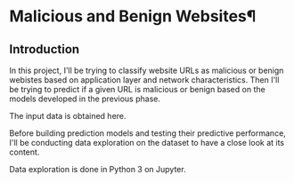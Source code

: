# Malicious and Benign Websites¶

## Introduction
In this project, I'll be trying to classify website URLs as malicious or benign webistes based on application layer and network characteristics. Then I'll be trying to predict if a given URL is malicious or benign based on the models developed in the previous phase.

The input data is obtained here.

Before building prediction models and testing their predictive performance, I'll be conducting data exploration on the dataset to have a close look at its content.

Data exploration is done in Python 3 on Jupyter.
